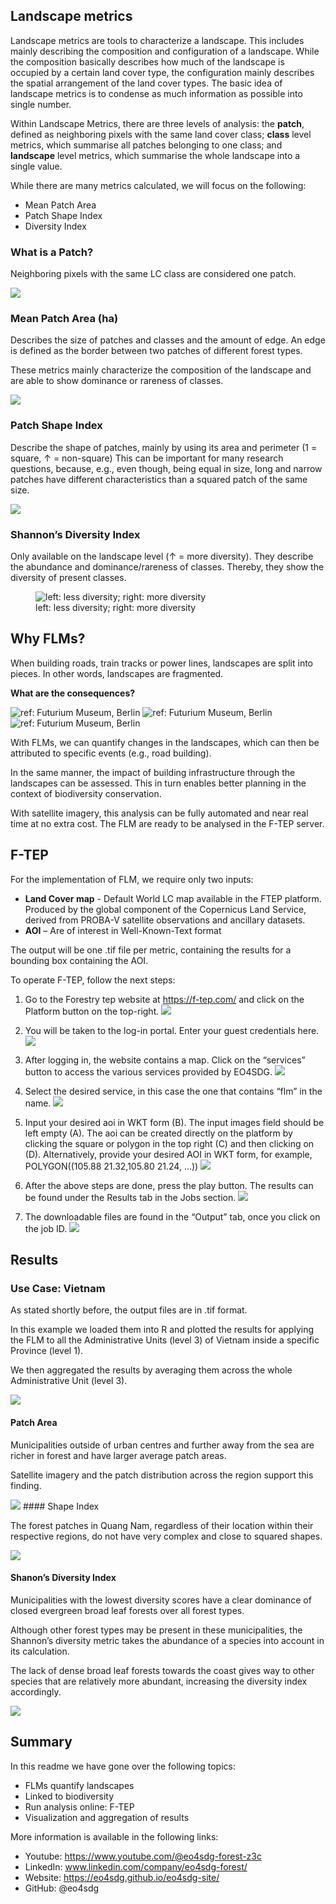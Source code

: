 ## Landscape metrics

Landscape metrics are tools to characterize a landscape. This includes
mainly describing the composition and configuration of a landscape.
While the composition basically describes how much of the landscape is
occupied by a certain land cover type, the configuration mainly
describes the spatial arrangement of the land cover types. The basic
idea of landscape metrics is to condense as much information as possible
into single number.

Within Landscape Metrics, there are three levels of analysis: the
**patch**, defined as neighboring pixels with the same land cover class;
**class** level metrics, which summarise all patches belonging to one
class; and **landscape** level metrics, which summarise the whole
landscape into a single value.

While there are many metrics calculated, we will focus on the following:

-   Mean Patch Area
-   Patch Shape Index
-   Diversity Index

### What is a Patch?

Neighboring pixels with the same LC class are considered one patch.

![](tutorial/patch.png)

### Mean Patch Area (ha)

Describes the size of patches and classes and the amount of edge. An
edge is defined as the border between two patches of different forest
types.

These metrics mainly characterize the composition of the landscape and
are able to show dominance or rareness of classes.

![](tutorial/patch_area.png)

### Patch Shape Index

Describe the shape of patches, mainly by using its area and perimeter (1
= square, ↑ = non-square) This can be important for many research
questions, because, e.g., even though, being equal in size, long and
narrow patches have different characteristics than a squared patch of
the same size.

![](tutorial/shape_index.png)

### Shannon’s Diversity Index

Only available on the landscape level (↑ = more diversity). They
describe the abundance and dominance/rareness of classes. Thereby, they
show the diversity of present classes.

<figure>
<img src="tutorial/diversity.png"
alt="left: less diversity; right: more diversity" />
<figcaption aria-hidden="true">left: less diversity; right: more
diversity</figcaption>
</figure>

## Why FLMs?

When building roads, train tracks or power lines, landscapes are split
into pieces. In other words, landscapes are fragmented.

**What are the consequences?**

![ref: Futurium Museum, Berlin](tutorial/why_flm1.jpg) ![ref: Futurium
Museum, Berlin](tutorial/why_flm2.jpg) ![ref: Futurium Museum,
Berlin](tutorial/why_flm3.jpg)

With FLMs, we can quantify changes in the landscapes, which can then be
attributed to specific events (e.g., road building).

In the same manner, the impact of building infrastructure through the
landscapes can be assessed. This in turn enables better planning in the
context of biodiversity conservation.

With satellite imagery, this analysis can be fully automated and near
real time at no extra cost. The FLM are ready to be analysed in the
F-TEP server.

## F-TEP

For the implementation of FLM, we require only two inputs:

-   **Land Cover map** - Default World LC map available in the FTEP
    platform. Produced by the global component of the Copernicus Land
    Service, derived from PROBA-V satellite observations and ancillary
    datasets.
-   **AOI** – Are of interest in Well-Known-Text format

The output will be one .tif file per metric, containing the results for
a bounding box containing the AOI.

To operate F-TEP, follow the next steps:

1.  Go to the Forestry tep website at <https://f-tep.com/> and click on
    the Platform button on the top-right. ![](tutorial/ftep1.png)

2.  You will be taken to the log-in portal. Enter your guest credentials
    here. ![](tutorial/ftep2.png)

3.  After logging in, the website contains a map. Click on the
    “services” button to access the various services provided by EO4SDG.
    ![](tutorial/ftep3.png)

4.  Select the desired service, in this case the one that contains “flm”
    in the name. ![](tutorial/ftep4.jpg)

5.  Input your desired aoi in WKT form (B). The input images field
    should be left empty (A). The aoi can be created directly on the
    platform by clicking the square or polygon in the top right (C) and
    then clicking on (D). Alternatively, provide your desired AOI in WKT
    form, for example, POLYGON((105.88 21.32,105.80 21.24, …))
    ![](tutorial/ftep5.png)

6.  After the above steps are done, press the play button. The results
    can be found under the Results tab in the Jobs section.
    ![](tutorial/ftep6.jpg)

7.  The downloadable files are found in the “Output” tab, once you click
    on the job ID. ![](tutorial/ftep7.jpg)

## Results

### Use Case: Vietnam

As stated shortly before, the output files are in .tif format.

In this example we loaded them into R and plotted the results for
applying the FLM to all the Administrative Units (level 3) of Vietnam
inside a specific Province (level 1).

We then aggregated the results by averaging them across the whole
Administrative Unit (level 3).

![](tutorial/viet_subd.jpg)

#### Patch Area

Municipalities outside of urban centres and further away from the sea
are richer in forest and have larger average patch areas.

Satellite imagery and the patch distribution across the region support
this finding.

![](tutorial/viet_patch_area.png) \#### Shape Index

The forest patches in Quang Nam, regardless of their location within
their respective regions, do not have very complex and close to squared
shapes.

![](tutorial/viet_shp_idx.png)

#### Shanon’s Diversity Index

Municipalities with the lowest diversity scores have a clear dominance
of closed evergreen broad leaf forests over all forest types.

Although other forest types may be present in these municipalities, the
Shannon’s diversity metric takes the abundance of a species into account
in its calculation.

The lack of dense broad leaf forests towards the coast gives way to
other species that are relatively more abundant, increasing the
diversity index accordingly.

![](tutorial/viet_div_idx.jpg)

## Summary

In this readme we have gone over the following topics:

-   FLMs quantify landscapes
-   Linked to biodiversity
-   Run analysis online: F-TEP
-   Visualization and aggregation of results

More information is available in the following links:

-   Youtube: <https://www.youtube.com/@eo4sdg-forest-z3c>
-   LinkedIn: www.linkedin.com/company/eo4sdg-forest/
-   Website: <https://eo4sdg.github.io/eo4sdg-site/>
-   GitHub: @eo4sdg
